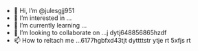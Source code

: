 - 👋 Hi, I’m @julesgjj951
- 👀 I’m interested in ...
- 🌱 I’m currently learning ...
- 💞️ I’m looking to collaborate on ...j dytj648856865hzdf
- 📫 How to reltach me ...6177hgbfxd43tjt dyttttstr  ytje rt
5xfjs rt
<!---
julesgjj951/julesgjj951 is a ✨ special ✨ repository because its `README.md` (this file) appears on your GitHub profile.
You can click the Preview link to take a look at your changes.
--->
